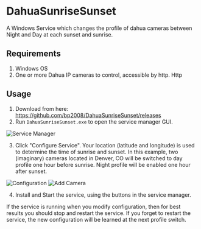 # DahuaSunriseSunset
A Windows Service which changes the profile of dahua cameras between Night and Day at each sunset and sunrise.

## Requirements

1) Windows OS
2) One or more Dahua IP cameras to control, accessible by http.  Http

## Usage

1) Download from here: https://github.com/bp2008/DahuaSunriseSunset/releases
2) Run `DahuaSunriseSunset.exe` to open the service manager GUI.

![Service Manager](http://i.imgur.com/qIJZPOT.png)

3) Click "Configure Service".  Your location (latitude and longitude) is used to determine the time of sunrise and sunset.  In this example, two (imaginary) cameras located in Denver, CO will be switched to day profile one hour before sunrise.  Night profile will be enabled one hour after sunset.

![Configuration](http://i.imgur.com/a9cKsuO.png) ![Add Camera](http://i.imgur.com/jqELba5.png)

4) Install and Start the service, using the buttons in the service manager.

If the service is running when you modify configuration, then for best results you should stop and restart the service.  If you forget to restart the service, the new configuration will be learned at the next profile switch.
